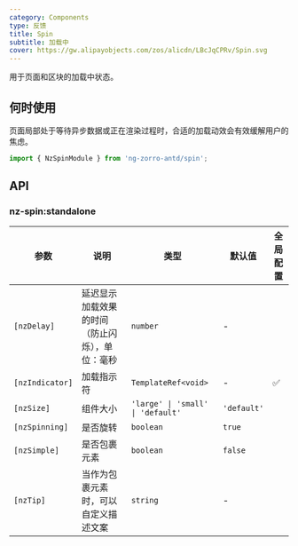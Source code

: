 ```yaml
---
category: Components
type: 反馈
title: Spin
subtitle: 加载中
cover: https://gw.alipayobjects.com/zos/alicdn/LBcJqCPRv/Spin.svg
---
```


用于页面和区块的加载中状态。

## 何时使用

页面局部处于等待异步数据或正在渲染过程时，合适的加载动效会有效缓解用户的焦虑。

```ts
import { NzSpinModule } from 'ng-zorro-antd/spin';
```

## API

### nz-spin:standalone

| 参数            | 说明                                           | 类型                              | 默认值      | 全局配置 |
| --------------- | ---------------------------------------------- | --------------------------------- | ----------- | -------- |
| `[nzDelay]`     | 延迟显示加载效果的时间（防止闪烁），单位：毫秒 | `number`                          | -           |
| `[nzIndicator]` | 加载指示符                                     | `TemplateRef<void>`               | -           | ✅       |
| `[nzSize]`      | 组件大小                                       | `'large' \| 'small' \| 'default'` | `'default'` |
| `[nzSpinning]`  | 是否旋转                                       | `boolean`                         | `true`      |
| `[nzSimple]`    | 是否包裹元素                                   | `boolean`                         | `false`     |
| `[nzTip]`       | 当作为包裹元素时，可以自定义描述文案           | `string`                          | -           |

